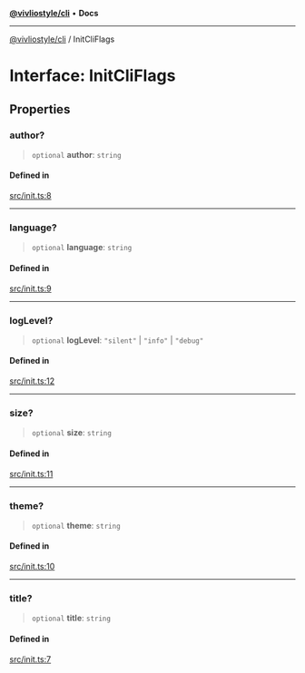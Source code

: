 [**@vivliostyle/cli**](../README.md) • **Docs**

***

[@vivliostyle/cli](../globals.md) / InitCliFlags

# Interface: InitCliFlags

## Properties

### author?

> `optional` **author**: `string`

#### Defined in

[src/init.ts:8](https://github.com/vivliostyle/vivliostyle-savepdf/blob/2a28cf527bdb70b5c2c3aa9c32dc6540578a48a8/src/init.ts#L8)

***

### language?

> `optional` **language**: `string`

#### Defined in

[src/init.ts:9](https://github.com/vivliostyle/vivliostyle-savepdf/blob/2a28cf527bdb70b5c2c3aa9c32dc6540578a48a8/src/init.ts#L9)

***

### logLevel?

> `optional` **logLevel**: `"silent"` \| `"info"` \| `"debug"`

#### Defined in

[src/init.ts:12](https://github.com/vivliostyle/vivliostyle-savepdf/blob/2a28cf527bdb70b5c2c3aa9c32dc6540578a48a8/src/init.ts#L12)

***

### size?

> `optional` **size**: `string`

#### Defined in

[src/init.ts:11](https://github.com/vivliostyle/vivliostyle-savepdf/blob/2a28cf527bdb70b5c2c3aa9c32dc6540578a48a8/src/init.ts#L11)

***

### theme?

> `optional` **theme**: `string`

#### Defined in

[src/init.ts:10](https://github.com/vivliostyle/vivliostyle-savepdf/blob/2a28cf527bdb70b5c2c3aa9c32dc6540578a48a8/src/init.ts#L10)

***

### title?

> `optional` **title**: `string`

#### Defined in

[src/init.ts:7](https://github.com/vivliostyle/vivliostyle-savepdf/blob/2a28cf527bdb70b5c2c3aa9c32dc6540578a48a8/src/init.ts#L7)
